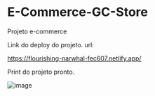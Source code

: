 # E-Commerce-GC-Store
Projeto e-commerce 

Link do deploy do projeto. 
url: 

https://flourishing-narwhal-fec607.netlify.app/

Print do projeto pronto. 

![image](https://github.com/iamalissontomazelli/E-Commerce-GC-Store/assets/105504791/9b2c1108-7089-4ced-aaf6-105db97bd78c)

